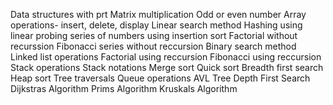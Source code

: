 Data structures with prt
Matrix multiplication
Odd or even number
Array operations- insert, delete, display
Linear search method
Hashing using linear probing
series of numbers using insertion sort
Factorial without recurssion
Fibonacci series without reccursion
Binary search method
Linked list operations
Factorial using reccursion
Fibonacci using reccursion
Stack operations
Stack notations
Merge sort
Quick sort
Breadth first search
Heap sort
Tree traversals
Queue operations
AVL Tree
Depth First Search
Dijkstras Algorithm
Prims Algorithm
Kruskals Algorithm
